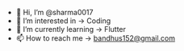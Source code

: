 - 👋 Hi, I’m @sharma0017
- 👀 I’m interested in -> Coding
- 🌱 I’m currently learning -> Flutter
- 📫 How to reach me  -> bandhus152@gmail.com

<!---
sharma017/sharma017 is a ✨ special ✨ repository because its `README.md` (this file) appears on your GitHub profile.
You can click the Preview link to take a look at your changes.
--->
